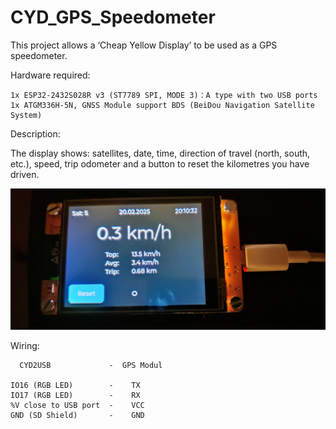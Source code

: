 # CYD_GPS_Speedometer
This project allows a ‘Cheap Yellow Display’ to be used as a GPS speedometer.

Hardware required:
```
1x ESP32-2432S028R v3 (ST7789 SPI, MODE 3)：A type with two USB ports 
1x ATGM336H-5N, GNSS Module support BDS (BeiDou Navigation Satellite System)
```
Description:

The display shows: satellites, date, time, direction of travel (north, south, etc.), speed, trip odometer and a button to reset the kilometres you have driven.


![PictureScreen](https://github.com/stevedee78/CYD_GPS_Speedometer/blob/main/Bilder/Version2.jpg)

Wiring:
```
  CYD2USB             -  GPS Modul

IO16 (RGB LED)        -    TX
IO17 (RGB LED)        -    RX
%V close to USB port  -    VCC
GND (SD Shield)       -    GND 

```
